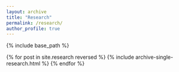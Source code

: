 ```yaml
---
layout: archive
title: "Research"
permalink: /research/
author_profile: true
---
```

{% include base_path %}


{% for post in site.research reversed %}
  {% include archive-single-research.html %}
{% endfor %}

